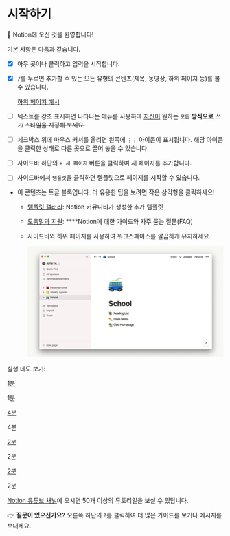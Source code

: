 # 시작하기

👋 Notion에 오신 것을 환영합니다!

기본 사항은 다음과 같습니다.

- [x]  아무 곳이나 클릭하고 입력을 시작합니다.
- [x]  `/`를 누르면 추가할 수 있는 모든 유형의 콘텐츠(제목, 동영상, 하위 페이지 등)를 볼 수 있습니다.
    
    [하위 페이지 예시](%E1%84%89%E1%85%B5%E1%84%8C%E1%85%A1%E1%86%A8%E1%84%92%E1%85%A1%E1%84%80%E1%85%B5%2020a05ced84b748ed8da7709a6e8f1685/%E1%84%92%E1%85%A1%E1%84%8B%E1%85%B1%20%E1%84%91%E1%85%A6%E1%84%8B%E1%85%B5%E1%84%8C%E1%85%B5%20%E1%84%8B%E1%85%A8%E1%84%89%E1%85%B5%2092436bab322f48a9b25b1cc62ba7522b.md)
    
- [ ]  텍스트를 강조 표시하면 나타나는 메뉴를 사용하여 [자신이](https://www.notion.so/product) 원하는 `모든` **방식으로** *쓰기* ~~스타일을 지정해 보세요.~~
- [ ]  체크박스 위에 마우스 커서를 올리면 왼쪽에 `⋮⋮` 아이콘이 표시됩니다. 해당 아이콘을 클릭한 상태로 다른 곳으로 끌어 놓을 수 있습니다.
- [ ]  사이드바 하단의 `+ 새 페이지` 버튼을 클릭하여 새 페이지를 추가합니다.
- [ ]  사이드바에서 `템플릿`을 클릭하면 템플릿으로 페이지를 시작할 수 있습니다.
- 이 콘텐츠는 토글 블록입니다. 더 유용한 팁을 보려면 작은 삼각형을 클릭하세요!
    - [템플릿 갤러리](https://www.notion.so/babb02cbdbd74b168bf58e74eae7e1f6): Notion 커뮤니티가 생성한 추가 템플릿
    - [도움말과 지원](https://www.notion.so/9afd18e7efe54feba56f48c35a99270b): ****Notion에 대한 가이드와 자주 묻는 질문(FAQ)
    - 사이드바와 하위 페이지를 사용하여 워크스페이스를 깔끔하게 유지하세요.
        
        ![%E1%84%89%E1%85%B5%E1%84%8C%E1%85%A1%E1%86%A8%E1%84%92%E1%85%A1%E1%84%80%E1%85%B5%2020a05ced84b748ed8da7709a6e8f1685/infinitehierarchynodither.gif](%E1%84%89%E1%85%B5%E1%84%8C%E1%85%A1%E1%86%A8%E1%84%92%E1%85%A1%E1%84%80%E1%85%B5%2020a05ced84b748ed8da7709a6e8f1685/infinitehierarchynodither.gif)
        
    

실행 데모 보기:

[1분](https://youtu.be/TL_N2pmh9O0)

1분

[4분](https://youtu.be/FXIrojSK3Jo)

4분

[2분](https://youtu.be/2Pwzff-uffU)

2분

[2분](https://youtu.be/O8qdvSxDYNY)

2분

[Notion 유튜브 채널](http://youtube.com/c/notion)에 오시면 50개 이상의 튜토리얼을 보실 수 있답니다.

👉 **질문이 있으신가요?** 오른쪽 하단의 `?`를 클릭하여 더 많은 가이드를 보거나 메시지를 보내세요.